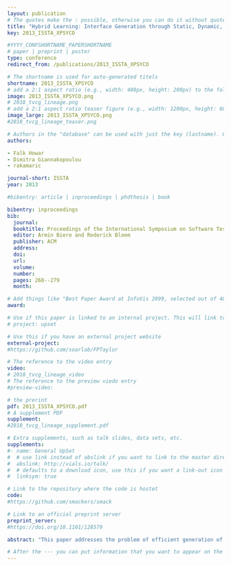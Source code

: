 ```yaml
---
layout: publication
# The quotes make the : possible, otherwise you can do it without quotes
title: "Hybrid Learning: Interface Generation through Static, Dynamic, and Symbolic Analysis"
key: 2013_ISSTA_XPSYCO

#YYYY_CONFSHORTNAME_PAPERSHORTNAME
# paper | preprint | poster
type: conference
redirect_from: /publications/2013_ISSTA_XPSYCO

# The shortname is used for auto-generated titels
shortname: 2013_ISSTA_XPSYCO
# add a 2:1 aspect ratio (e.g., width: 400px, height: 200px) to the folder /assets/images/papers/
image: 2013_ISSTA_XPSYCO.png
# 2018_tvcg_lineage.png
# add a 2:1 aspect ratio teaser figure (e.g., width: 1200px, height: 600px) to the folder /assets/images/papers/
image_large: 2013_ISSTA_XPSYCO.png
#2018_tvcg_lineage_teaser.png

# Authors in the "database" can be used with just the key (lastname). Others can be written properly.
authors:

- Falk Howar
- Dimitra Giannakopoulou
- rakamaric

journal-short: ISSTA
year: 2013

#bibentry: article | inproceedings | phdthesis | book

bibentry: inproceedings
bib:
  journal:
  booktitle: Proceedings of the International Symposium on Software Testing and Analysis (ISSTA)
  editor: Armin Biere and Roderick Bloem
  publisher: ACM
  address: 
  doi:
  url: 
  volume:
  number: 
  pages: 268--279
  month: 

# Add things like "Best Paper Award at InfoVis 2099, selected out of 4000 submissions"
award:

# Use if this paper is linked to an internal project. This will link to the project site
# project: upset

# Use this if you have an external project website
external-project: 
#https://github.com/soarlab/FPTaylor

# The reference to the video entry
video:
# 2018_tvcg_lineage_video
# The reference to the preview viedo entry
#preview-video:

# the prerint
pdf: 2013_ISSTA_XPSYCO.pdf
# A supplement PDF
supplement: 
#2018_tvcg_lineage_supplement.pdf

# Extra supplements, such as talk slides, data sets, etc.
supplements:
#- name: General UpSet
#  # use link instead of abslink if you want to link to the master directory
#  abslink: http://vials.io/talk/
#  # defaults to a download icon, use this if you want a link-out icon
#  linksym: true

# Link to the repository where the code is hostet
code: 
#https://github.com/smackers/smack

# Link to an official preprint server
preprint_server: 
#https://doi.org/10.1101/128579

abstract: "This paper addresses the problem of efficient generation of component interfaces through learning. Given a white-box component C with specified unsafe states, an interface captures safe orderings of invocations of C’s public methods. In previous work we presented PSYCO, an interface generation framework that combines automata learning with symbolic component analysis: learning drives the framework in exploring different combinations of method invocations, and symbolic analysis computes method guards corresponding to constraints on the method parameters for safe execution. In this work we propose solutions to the two main bottlenecks of PSYCO. The explosion of method sequences that learning generates to validate its computed interfaces is reduced through partial order reduction resulting from a static analysis of the component. To avoid scalability issues associated with symbolic analysis, we propose novel algorithms that are primarily based on dynamic, concrete component execution, while resorting to symbolic analysis on a limited, as needed, basis. Dynamic execution enables the introduction of a concept of state matching, based on which our proposed approach detects, in some cases, that it has exhausted the exploration of all component behaviors. On the other hand, symbolic analysis is enhanced with symbolic summaries. Our new approach, X-PSYCO, has been implemented in the Java Pathfinder (JPF) software verification platform. We demonstrated the effectiveness of X-PSYCO on a number of realistic software components by generating more complete and precise interfaces than was previously possible."

# After the --- you can put information that you want to appear on the website using markdown formatting or HTML. A good example are acknowledgements, extra references, an erratum, etc.
---
```

